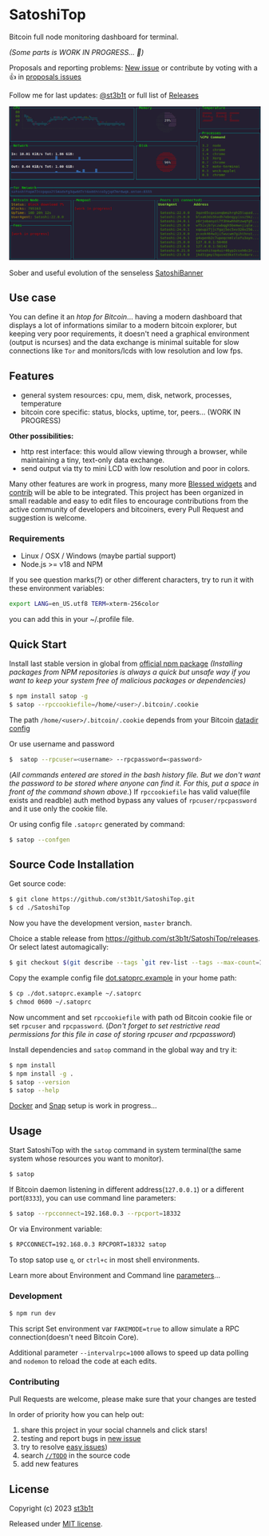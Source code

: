 # SatoshiTop

Bitcoin full node monitoring dashboard for terminal.

*(Some parts is WORK IN PROGRESS... 🚧)*

Proposals and reporting problems: [New issue](https://github.com/st3b1t/SatoshiTop/issues/new) or contribute by voting with a 👍 in [proposals issues](https://github.com/st3b1t/SatoshiTop/labels/Proposal)

Follow me for last updates: [@st3b1t](https://twitter.com/st3b1t) or full list of [Releases](https://github.com/st3b1t/SatoshiTop/releases)

![system](docs/satoshitop.gif)

Sober and useful evolution of the senseless [SatoshiBanner](https://github.com/st3b1t/SatoshiBanner)

## Use case
You can define it an *htop for Bitcoin*... having a modern dashboard that displays a lot of informations similar
to a modern bitcoin explorer, but keeping very poor requirements, it doesn't need a graphical environment (output is ncurses)
and the data exchange is minimal suitable for slow connections like `Tor` and monitors/lcds with low resolution and low fps.

## Features
- general system resources: cpu, mem, disk, network, processes, temperature
- bitcoin core specific: status, blocks, uptime, tor, peers... (WORK IN PROGRESS)

**Other possibilities:**

- http rest interface: this would allow viewing through a browser, while maintaining a tiny, text-only data exchange.
- send output via tty to mini LCD with low resolution and poor in colors.

Many other features are work in progress, many more [Blessed widgets](https://github.com/chjj/blessed#widgets) and [contrib](https://github.com/yaronn/blessed-contrib#widgets) will be able to be integrated.
This project has been organized in small readable and easy to edit files to encourage contributions from the active community of developers and bitcoiners, every Pull Request and suggestion is welcome.

### Requirements

* Linux / OSX / Windows (maybe partial support)
* Node.js >= v18 and NPM

If you see question marks(?) or other different characters, try to run it with these environment variables:
```sh
export LANG=en_US.utf8 TERM=xterm-256color
```
you can add this in your ~/.profile file.

## Quick Start

Install last stable version in global from [official npm package](https://npmjs.com/package/satop)
*(Installing packages from NPM repositories is always a quick but unsafe way if you want to keep your system free of malicious packages or dependencies)*

```sh
$ npm install satop -g
$ satop --rpccookiefile=/home/<user>/.bitcoin/.cookie
```
The path `/home/<user>/.bitcoin/.cookie` depends from your Bitcoin [datadir config](https://github.com/bitcoin/bitcoin/blob/master/doc/init.md#configuration)

Or use username and password
```sh
$  satop --rpcuser=<username> --rpcpassword=<password>
```
(*All commands entered are stored in the bash history file. But we don't want the password to be stored where anyone can find it. For this, put a space in front of the command shown above.*)
If `rpccookiefile` has valid value(file exists and readble) auth method bypass any values of `rpcuser/rpcpassword` and it use only the cookie file.

Or using config file `.satoprc` generated by command:
```sh
$ satop --confgen
```

## Source Code Installation

Get source code:
```sh
$ git clone https://github.com/st3b1t/SatoshiTop.git
$ cd ./SatoshiTop
```
Now you have the development version, `master` branch.

Choice a stable release from https://github.com/st3b1t/SatoshiTop/releases.
Or select latest automagically:
```sh
$ git checkout $(git describe --tags `git rev-list --tags --max-count=1`)
```

Copy the example config file [dot.satoprc.example](./dot.satoprc.example) in your home path:
```sh
$ cp ./dot.satoprc.example ~/.satoprc
$ chmod 0600 ~/.satoprc
```

Now uncomment and set `rpccookiefile` with path od Bitcoin cookie file or set `rpcuser` and `rpcpassword`.
(*Don't forget to set restrictive read permissions for this file in case of storing rpcuser and rpcpassword*)

Install dependencies and `satop` command in the global way and try it:
```sh
$ npm install
$ npm install -g .
$ satop --version
$ satop --help
```

[Docker](./docs/docker.md) and [Snap](./docs/snap.md) setup is work in progress...

## Usage

Start SatoshiTop with the `satop` command in system terminal(the same system whose resources you want to monitor).

```sh
$ satop
```

If Bitcoin daemon listening in different address(`127.0.0.1`) or a different port(`8333`), you can use command line parameters:

```sh
$ satop --rpcconnect=192.168.0.3 --rpcport=18332
```

Or via Environment variable:

```sh
$ RPCCONNECT=192.168.0.3 RPCPORT=18332 satop
```

To stop satop use `q`, or `ctrl+c` in most shell environments.

Learn more about Environment and Command line [parameters](docs/cli.md)...


### Development

```sh
$ npm run dev
```

This script Set environment var `FAKEMODE=true` to allow simulate a RPC connection(doesn't need Bitcoin Core).

Additional parameter `--intervalrpc=1000` allows to speed up data polling and `nodemon` to reload the code at each edits.

### Contributing

Pull Requests are welcome, please make sure that your changes are tested

In order of priority how you can help out:

1. share this project in your social channels and click stars!
2. testing and report bugs in [new issue](https://github.com/st3b1t/SatoshiTop/issues/new)
3. try to resolve [easy issues](https://github.com/st3b1t/SatoshiTop/labels/good%20first%20issue))
4. search [`//TODO`](https://github.com/search?q=repo%3Ast3b1t%2FSatoshiTop%20%2F%2FTODO&type=code) in the source code
5. add new features


## License

Copyright (c) 2023 [st3b1t](https://github.com/st3b1t)

Released under [MIT license](LICENSE).
